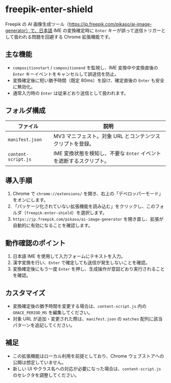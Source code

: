 # freepik-enter-shield

Freepik の AI 画像生成ツール（https://jp.freepik.com/pikaso/ai-image-generator）で、日本語 IME の変換確定時に `Enter` キーが誤って送信トリガーとして扱われる問題を回避する Chrome 拡張機能です。

## 主な機能
- `compositionstart` / `compositionend` を監視し、IME 変換中や変換直後の `Enter` キーイベントをキャンセルして誤送信を防止。
- 変換確定後に短い猶予時間（既定 80ms）を設け、確定直後の `Enter` も安全に無効化。
- 通常入力時の `Enter` は従来どおり送信として扱われます。

## フォルダ構成
| ファイル | 説明 |
| --- | --- |
| `manifest.json` | MV3 マニフェスト。対象 URL とコンテンツスクリプトを登録。 |
| `content-script.js` | IME 変換状態を検知し、不要な `Enter` イベントを遮断するスクリプト。 |

## 導入手順
1. Chrome で `chrome://extensions/` を開き、右上の「デベロッパーモード」をオンにします。
2. 「パッケージ化されていない拡張機能を読み込む」をクリックし、このフォルダ（`freepik-enter-shield`）を選択します。
3. `https://jp.freepik.com/pikaso/ai-image-generator` を開き直し、拡張が自動的に有効になることを確認します。

## 動作確認のポイント
1. 日本語 IME を使用して入力フォームにテキストを入力。
2. 漢字変換を行い、`Enter` で確定しても送信が発生しないことを確認。
3. 変換確定後にもう一度 `Enter` を押し、生成操作が意図どおり実行されることを確認。

## カスタマイズ
- 変換確定後の猶予時間を変更する場合は、`content-script.js` 内の `GRACE_PERIOD_MS` を編集してください。
- 対象 URL が追加・変更された際は、`manifest.json` の `matches` 配列に該当パターンを追記してください。

## 補足
- この拡張機能はローカル利用を前提としており、Chrome ウェブストアへの公開は想定していません。
- 新しい UI やクラス名への対応が必要になった場合は、`content-script.js` のセレクタを調整してください。
